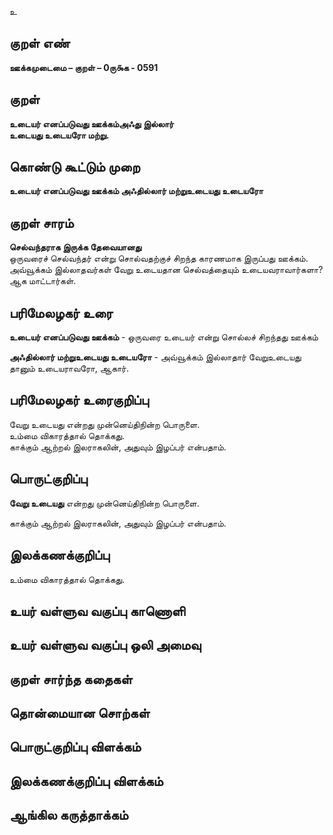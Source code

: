 உ

## குறள் எண் 

**ஊக்கமுடைமை – குறள் – 0ரு௯க - 0591**  

## குறள் 

**உடையர் எனப்படுவது ஊக்கம்அஃது இல்லார்  
உடையது உடையரோ மற்று.**  

## கொண்டு கூட்டும் முறை

**உடையர் எனப்படுவது ஊக்கம் அஃதில்லார் மற்றுஉடையது உடையரோ**

## குறள் சாரம் 

**செல்வந்தராக இருக்க தேவையானது**  
ஒருவரைச் செல்வந்தர் என்று சொல்வதற்குச் சிறந்த காரணமாக இருப்பது ஊக்கம்.  
அவ்வூக்கம் இல்லாதவர்கள் வேறு உடையதான செல்வத்தையும் உடையவராவார்களா? ஆக மாட்டார்கள்.  

## பரிமேலழகர் உரை

**உடையர் எனப்படுவது ஊக்கம்** - ஒருவரை உடையர் என்று சொல்லச் சிறந்தது ஊக்கம்  

**அஃதில்லார் மற்றுஉடையது உடையரோ** - அவ்வூக்கம் இல்லாதார் வேறுஉடையது தானும் உடையராவரோ, ஆகார். 

## பரிமேலழகர் உரைகுறிப்பு   

வேறு உடையது என்றது முன்னெய்திநின்ற பொருளை.   
உம்மை விகாரத்தால் தொக்கது.  
காக்கும் ஆற்றல் இலராகலின், அதுவும் இழப்பர் என்பதாம்.    

## பொருட்குறிப்பு 

**வேறு உடையது** என்றது முன்னெய்திநின்ற பொருளை.   

காக்கும் ஆற்றல் இலராகலின், அதுவும் இழப்பர் என்பதாம்.   

## இலக்கணக்குறிப்பு  

உம்மை விகாரத்தால் தொக்கது.    

## உயர் வள்ளுவ வகுப்பு காணொளி


## உயர் வள்ளுவ வகுப்பு ஒலி அமைவு 

 
## குறள் சார்ந்த கதைகள் 


## தொன்மையான சொற்கள்


## பொருட்குறிப்பு விளக்கம்


## இலக்கணக்குறிப்பு விளக்கம்


## ஆங்கில கருத்தாக்கம் 


